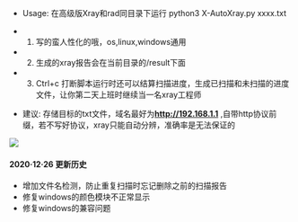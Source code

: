 * Usage: 在高级版Xray和rad同目录下运行 python3 X-AutoXray.py xxxx.txt
* 1. 写的蛮人性化的哦，os,linux,windows通用
* 2. 生成的xray报告会在当前目录的/result下面
* 3. Ctrl+c  打断脚本运行时还可以结算扫描进度，生成已扫描和未扫描的进度文件，让你第二天上班时继续当一名xray工程师

* 建议: 存储目标的txt文件，域名最好为**http://192.168.1.1** ,自带http协议前缀，若不写好协议，xray只能自动分辨，准确率是无法保证的

![](./run.png)


#### 2020·12·26 更新历史
  * 增加文件名检测，防止重复扫描时忘记删除之前的扫描报告
  * 修复windows的颜色模块不正常显示
  * 修复windows的兼容问题
